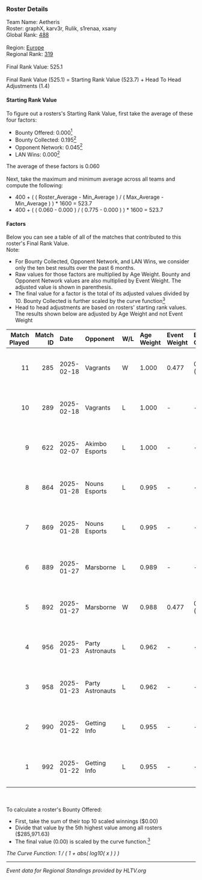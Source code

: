 ### Roster Details<br />
Team Name: Aetheris<br />
Roster: graphX, karv3r, Rulik, s1renaa, xsany<br />
Global Rank: [488](../../standings_global_2025_02_28.md)<br />
<br />
Region: [Europe]( ../../standings_europe_2025_02_28.md)<br />
Regional Rank: [319]( ../../standings_europe_2025_02_28.md)<br />
<br />
Final Rank Value:  525.1<br />
<br />
Final Rank Value (525.1) = Starting Rank Value (523.7) + Head To Head Adjustments (1.4)<br />

#### Starting Rank Value<br />
To figure out a rosters's Starting Rank Value, first take the average of these four factors:<br />
- Bounty Offered: 0.000[<sup>1</sup>](#table2)
- Bounty Collected: 0.195[<sup>2</sup>](#table1)
- Opponent Network: 0.045[<sup>2</sup>](#table1)
- LAN Wins: 0.000[<sup>2</sup>](#table1)

The average of these factors is 0.060<br />
<br />
Next, take the maximum and minimum average across all teams and compute the following:<br />
- 400 + ( ( Roster_Average - Min_Average ) / ( Max_Average - Min_Average ) ) * 1600 = 523.7
- 400 + ( ( 0.060 - 0.000 ) / ( 0.775 - 0.000 ) ) * 1600 = 523.7


#### Factors<br />
Below you can see a table of all of the matches that contributed to this roster's Final Rank Value.<br />
Note:<br />

- For Bounty Collected, Opponent Network, and LAN Wins, we consider only the ten best results over the past 6 months.
- Raw values for those factors are multiplied by Age Weight. Bounty and Opponent Network values are also multiplied by Event Weight. The adjusted value is shown in parenthesis.
- The final value for a factor is the total of its adjusted values divided by 10. Bounty Collected is further scaled by the curve function[<sup>3</sup>](#curveFunction)
- Head to head adjustments are based on rosters' starting rank values. The results shown below are adjusted by Age Weight and not Event Weight
<span id="table1"></span><br />


| Match Played | Match ID | Date       | Opponent         | W/L | Age Weight | Event Weight | Bounty Collected | Opponent Network | LAN Wins  | H2H Adj. | Roster                                  |
| -: | -: | :- | :- | :- | :- | :- | :- | :- | :- | -: | :- |
|           11 |      285 | 2025-02-18 | Vagrants         | W   | 1.000      | 0.477        | 0.002 (0.001)    | 0.547 (0.261)    | 0 (0.000) |    26.49 | graphX, karv3r, Rulik, s1renaa, xsany   |
|           10 |      289 | 2025-02-18 | Vagrants         | L   | 1.000      | -            | -                | -                | -         |    -4.54 | graphX, karv3r, Rulik, s1renaa, xsany   |
|            9 |      622 | 2025-02-07 | Akimbo Esports   | L   | 1.000      | -            | -                | -                | -         |    -7.56 | graphX, karv3r, Rulik, s1renaa, stanf1x |
|            8 |      864 | 2025-01-28 | Nouns Esports    | L   | 0.995      | -            | -                | -                | -         |    -2.70 | graphX, karv3r, Rulik, s1renaa, xsany   |
|            7 |      869 | 2025-01-28 | Nouns Esports    | L   | 0.995      | -            | -                | -                | -         |    -2.78 | graphX, karv3r, Rulik, s1renaa, xsany   |
|            6 |      889 | 2025-01-27 | Marsborne        | L   | 0.989      | -            | -                | -                | -         |   -12.36 | graphX, karv3r, Rulik, s1renaa, xsany   |
|            5 |      892 | 2025-01-27 | Marsborne        | W   | 0.988      | 0.477        | 0.000 (0.000)    | 0.397 (0.187)    | 0 (0.000) |    19.08 | graphX, karv3r, Rulik, s1renaa, xsany   |
|            4 |      956 | 2025-01-23 | Party Astronauts | L   | 0.962      | -            | -                | -                | -         |    -3.91 | graphX, karv3r, Rulik, s1renaa, xsany   |
|            3 |      958 | 2025-01-23 | Party Astronauts | L   | 0.962      | -            | -                | -                | -         |    -4.06 | graphX, karv3r, Rulik, s1renaa, xsany   |
|            2 |      990 | 2025-01-22 | Getting Info     | L   | 0.955      | -            | -                | -                | -         |    -3.10 | graphX, karv3r, Rulik, s1renaa, xsany   |
|            1 |      992 | 2025-01-22 | Getting Info     | L   | 0.955      | -            | -                | -                | -         |    -3.20 | graphX, karv3r, Rulik, s1renaa, xsany   |

<br />
<span id="table2"></span><br />
To calculate a roster's Bounty Offered:<br />

- First, take the sum of their top 10 scaled winnings ($0.00)
- Divide that value by the 5th highest value among all rosters ($285,971.63)
- The final value (0.00) is scaled by the curve function.[<sup>3</sup>](#curveFunction)

<span id="curveFunction"></span>_The Curve Function: 1 / ( 1 + abs( log10( x ) ) )_<br />

---
_Event data for Regional Standings provided by HLTV.org_<br />
